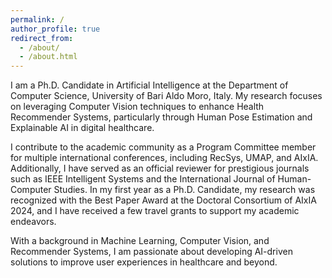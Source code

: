 ```yaml
---
permalink: /
author_profile: true
redirect_from: 
  - /about/
  - /about.html
---
```



I am a Ph.D. Candidate in Artificial Intelligence at the Department of Computer Science, University of Bari Aldo Moro, Italy. My research focuses on leveraging Computer Vision techniques to enhance Health Recommender Systems, particularly through Human Pose Estimation and Explainable AI in digital healthcare.

I contribute to the academic community as a Program Committee member for multiple international conferences, including RecSys, UMAP, and AIxIA. Additionally, I have served as an official reviewer for prestigious journals such as IEEE Intelligent Systems and the International Journal of Human-Computer Studies. In my first year as a Ph.D. Candidate, my research was recognized with the Best Paper Award at the Doctoral Consortium of AIxIA 2024, and I have received a few travel grants to support my academic endeavors.

With a background in Machine Learning, Computer Vision, and Recommender Systems, I am passionate about developing AI-driven solutions to improve user experiences in healthcare and beyond.
